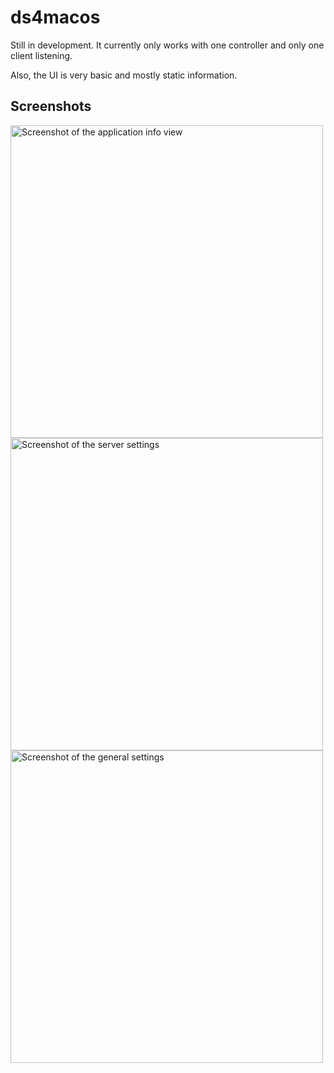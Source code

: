 # ds4macos

Still in development.
It currently only works with one controller and only one client listening.

Also, the UI is very basic and mostly static information.

## Screenshots

<img src="https://github.com/marcowindt/ds4macos/blob/main/screenshot1.png" alt="Screenshot of the application info view" width="500"/>
<img src="https://github.com/marcowindt/ds4macos/blob/main/screenshot2.png" alt="Screenshot of the server settings" width="500"/>
<img src="https://github.com/marcowindt/ds4macos/blob/main/screenshot3.png" alt="Screenshot of the general settings" width="500"/>
